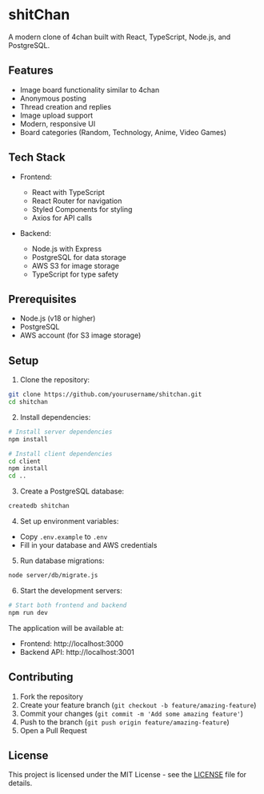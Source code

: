 # shitChan

A modern clone of 4chan built with React, TypeScript, Node.js, and PostgreSQL.

## Features

- Image board functionality similar to 4chan
- Anonymous posting
- Thread creation and replies
- Image upload support
- Modern, responsive UI
- Board categories (Random, Technology, Anime, Video Games)

## Tech Stack

- Frontend:
  - React with TypeScript
  - React Router for navigation
  - Styled Components for styling
  - Axios for API calls

- Backend:
  - Node.js with Express
  - PostgreSQL for data storage
  - AWS S3 for image storage
  - TypeScript for type safety

## Prerequisites

- Node.js (v18 or higher)
- PostgreSQL
- AWS account (for S3 image storage)

## Setup

1. Clone the repository:
```bash
git clone https://github.com/yourusername/shitchan.git
cd shitchan
```

2. Install dependencies:
```bash
# Install server dependencies
npm install

# Install client dependencies
cd client
npm install
cd ..
```

3. Create a PostgreSQL database:
```bash
createdb shitchan
```

4. Set up environment variables:
- Copy `.env.example` to `.env`
- Fill in your database and AWS credentials

5. Run database migrations:
```bash
node server/db/migrate.js
```

6. Start the development servers:
```bash
# Start both frontend and backend
npm run dev
```

The application will be available at:
- Frontend: http://localhost:3000
- Backend API: http://localhost:3001

## Contributing

1. Fork the repository
2. Create your feature branch (`git checkout -b feature/amazing-feature`)
3. Commit your changes (`git commit -m 'Add some amazing feature'`)
4. Push to the branch (`git push origin feature/amazing-feature`)
5. Open a Pull Request

## License

This project is licensed under the MIT License - see the [LICENSE](LICENSE) file for details. 
